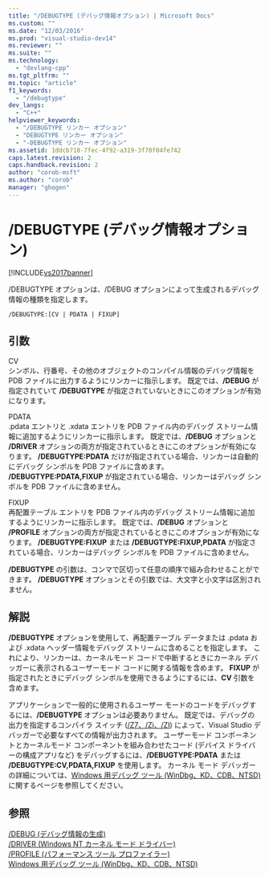 ```yaml
---
title: "/DEBUGTYPE (デバッグ情報オプション) | Microsoft Docs"
ms.custom: ""
ms.date: "12/03/2016"
ms.prod: "visual-studio-dev14"
ms.reviewer: ""
ms.suite: ""
ms.technology: 
  - "devlang-cpp"
ms.tgt_pltfrm: ""
ms.topic: "article"
f1_keywords: 
  - "/debugtype"
dev_langs: 
  - "C++"
helpviewer_keywords: 
  - "/DEBUGTYPE リンカー オプション"
  - "DEBUGTYPE リンカー オプション"
  - "-DEBUGTYPE リンカー オプション"
ms.assetid: 1ddcb718-7fec-4f92-a319-3f70f04fe742
caps.latest.revision: 2
caps.handback.revision: 2
author: "corob-msft"
ms.author: "corob"
manager: "ghogen"
---
```

# /DEBUGTYPE (デバッグ情報オプション)
[!INCLUDE[vs2017banner](../../assembler/inline/includes/vs2017banner.md)]

\/DEBUGTYPE オプションは、\/DEBUG オプションによって生成されるデバッグ情報の種類を指定します。  
  
```  
/DEBUGTYPE:[CV | PDATA | FIXUP]  
```  
  
## 引数  
 CV  
 シンボル、行番号、その他のオブジェクトのコンパイル情報のデバッグ情報を PDB ファイルに出力するようにリンカーに指示します。  既定では、**\/DEBUG** が指定されていて **\/DEBUGTYPE** が指定されていないときにこのオプションが有効になります。  
  
 PDATA  
 .pdata エントリと .xdata エントリを PDB ファイル内のデバッグ ストリーム情報に追加するようにリンカーに指示します。  既定では、**\/DEBUG** オプションと **\/DRIVER** オプションの両方が指定されているときにこのオプションが有効になります。  **\/DEBUGTYPE:PDATA** だけが指定されている場合、リンカーは自動的にデバッグ シンボルを PDB ファイルに含めます。  **\/DEBUGTYPE:PDATA,FIXUP** が指定されている場合、リンカーはデバッグ シンボルを PDB ファイルに含めません。  
  
 FIXUP  
 再配置テーブル エントリを PDB ファイル内のデバッグ ストリーム情報に追加するようにリンカーに指示します。  既定では、**\/DEBUG** オプションと **\/PROFILE** オプションの両方が指定されているときにこのオプションが有効になります。  **\/DEBUGTYPE:FIXUP** または **\/DEBUGTYPE:FIXUP,PDATA** が指定されている場合、リンカーはデバッグ シンボルを PDB ファイルに含めません。  
  
 **\/DEBUGTYPE** の引数は、コンマで区切って任意の順序で組み合わせることができます。  **\/DEBUGTYPE** オプションとその引数では、大文字と小文字は区別されません。  
  
## 解説  
 **\/DEBUGTYPE** オプションを使用して、再配置テーブル データまたは .pdata および .xdata ヘッダー情報をデバッグ ストリームに含めることを指定します。  これにより、リンカーは、カーネルモード コードで中断するときにカーネル デバッガーに表示されるユーザーモード コードに関する情報を含めます。  **FIXUP** が指定されたときにデバッグ シンボルを使用できるようにするには、**CV** 引数を含めます。  
  
 アプリケーションで一般的に使用されるユーザー モードのコードをデバッグするには、**\/DEBUGTYPE** オプションは必要ありません。  既定では、デバッグの出力を指定するコンパイラ スイッチ \([\/Z7、\/Zi、\/ZI](../Topic/-Z7,%20-Zi,%20-ZI%20\(Debug%20Information%20Format\).md)\) によって、Visual Studio デバッガーで必要なすべての情報が出力されます。  ユーザーモード コンポーネントとカーネルモード コンポーネントを組み合わせたコード \(デバイス ドライバーの構成アプリなど\) をデバッグするには、**\/DEBUGTYPE:PDATA** または **\/DEBUGTYPE:CV,PDATA,FIXUP** を使用します。  カーネル モード デバッガーの詳細については、[Windows 用デバッグ ツール \(WinDbg、KD、CDB、NTSD\)](http://go.microsoft.com/fwlink/p?LinkID=285651) に関するページを参照してください。  
  
## 参照  
 [\/DEBUG \(デバッグ情報の生成\)](../../build/reference/debug-generate-debug-info.md)   
 [\/DRIVER \(Windows NT カーネル モード ドライバー\)](../../build/reference/driver-windows-nt-kernel-mode-driver.md)   
 [\/PROFILE \(パフォーマンス ツール プロファイラー\)](../../build/reference/profile-performance-tools-profiler.md)   
 [Windows 用デバッグ ツール \(WinDbg、KD、CDB、NTSD\)](http://go.microsoft.com/fwlink/p?LinkID=285651)